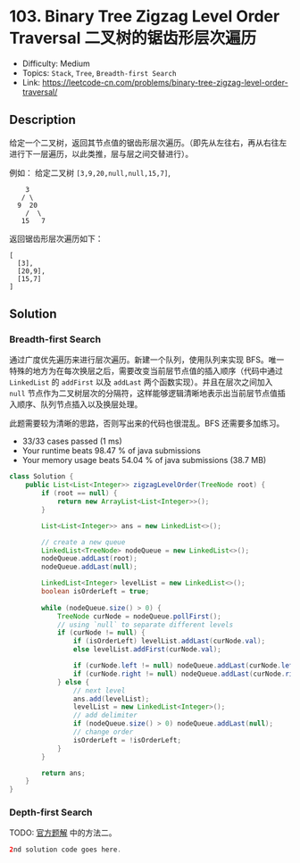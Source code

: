 # 103. Binary Tree Zigzag Level Order Traversal 二叉树的锯齿形层次遍历

- Difficulty: Medium
- Topics: `Stack`, `Tree`, `Breadth-first Search`
- Link: https://leetcode-cn.com/problems/binary-tree-zigzag-level-order-traversal/

## Description

给定一个二叉树，返回其节点值的锯齿形层次遍历。（即先从左往右，再从右往左进行下一层遍历，以此类推，层与层之间交替进行）。

例如：
给定二叉树 `[3,9,20,null,null,15,7]`,
```
    3
   / \
  9  20
    /  \
   15   7
```
返回锯齿形层次遍历如下：
```
[
  [3],
  [20,9],
  [15,7]
]
```

## Solution

### Breadth-first Search

通过广度优先遍历来进行层次遍历。新建一个队列，使用队列来实现 BFS。唯一特殊的地方为在每次换层之后，需要改变当前层节点值的插入顺序（代码中通过 `LinkedList` 的 `addFirst` 以及 `addLast` 两个函数实现）。并且在层次之间加入 `null` 节点作为二叉树层次的分隔符，这样能够逻辑清晰地表示出当前层节点值插入顺序、队列节点插入以及换层处理。

此题需要较为清晰的思路，否则写出来的代码也很混乱。BFS 还需要多加练习。

- 33/33 cases passed (1 ms)
- Your runtime beats 98.47 % of java submissions
- Your memory usage beats 54.04 % of java submissions (38.7 MB)

```java
class Solution {
    public List<List<Integer>> zigzagLevelOrder(TreeNode root) {
        if (root == null) {
            return new ArrayList<List<Integer>>();
        }

        List<List<Integer>> ans = new LinkedList<>();

        // create a new queue
        LinkedList<TreeNode> nodeQueue = new LinkedList<>();
        nodeQueue.addLast(root);
        nodeQueue.addLast(null);

        LinkedList<Integer> levelList = new LinkedList<>();
        boolean isOrderLeft = true;
        
        while (nodeQueue.size() > 0) {
            TreeNode curNode = nodeQueue.pollFirst();
            // using `null` to separate different levels
            if (curNode != null) {
                if (isOrderLeft) levelList.addLast(curNode.val);
                else levelList.addFirst(curNode.val);

                if (curNode.left != null) nodeQueue.addLast(curNode.left);
                if (curNode.right != null) nodeQueue.addLast(curNode.right);
            } else {
                // next level
                ans.add(levelList);
                levelList = new LinkedList<Integer>();
                // add delimiter
                if (nodeQueue.size() > 0) nodeQueue.addLast(null);
                // change order
                isOrderLeft = !isOrderLeft;
            }
        }

        return ans;
    }
}
```

### Depth-first Search

TODO: [官方题解](https://leetcode-cn.com/problems/binary-tree-zigzag-level-order-traversal/solution/er-cha-shu-de-ju-chi-xing-ceng-ci-bian-li-by-leetc/) 中的方法二。

```java
2nd solution code goes here.
```